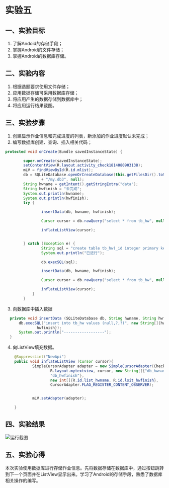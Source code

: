 # 实验五
## 一、实验目标
1. 了解Andoid的存储手段；
2. 掌握Android的文件存储；
3. 掌握Android的数据库存储。

## 二、实验内容
1. 根据选题要求使用文件存储；
2. 应用数据存储可采用数据库存储；
3. 将应用产生的数据存储到数据库中；
4. 将应用运行结果截图。

## 三、实验步骤
1. 创建显示作业信息和完成进度的列表，新添加的作业进度默认未完成；
2. 编写数据库创建、查询、插入相关代码；
```java
protected void onCreate(Bundle savedInstanceState) {

        super.onCreate(savedInstanceState);
        setContentView(R.layout.activity_check1814080903138);
        mLV = findViewById(R.id.mlist);
        db = SQLiteDatabase.openOrCreateDatabase(this.getFilesDir().toString()
                + "/my.db3", null);
        String hwname = getIntent().getStringExtra("data");
        String hwfinish = "未完成";
        System.out.println(hwname);
        System.out.println(hwfinish);
        try {

                insertData(db, hwname, hwfinish);

                Cursor cursor = db.rawQuery("select * from tb_hw", null);

                inflateListView(cursor);


        } catch (Exception e) {
                String sql = "create table tb_hw(_id integer primary key autoincrement,db_hwname varchar(20),db_hwfinish varchar(50))";
                System.out.println("已进行");

                db.execSQL(sql);

                insertData(db, hwname, hwfinish);

                Cursor cursor = db.rawQuery("select * from tb_hw", null);

                inflateListView(cursor);
            }
        }

```
3. 向数据库中插入数据
```java
  private void insertData (SQLiteDatabase db, String hwname, String hwfinish){
      db.execSQL("insert into tb_hw values (null,?,?)", new String[]{hwname,
              hwfinish});
      System.out.println("------------------");
  }
```
4. 向ListView填充数据。
```java
    @SuppressLint("NewApi")
    public void inflateListView (Cursor cursor){
            SimpleCursorAdapter adapter = new SimpleCursorAdapter(Check1814080903138Activity.this,
                    R.layout.mytextview, cursor, new String[]{"db_hwname",
                    "db_hwfinish"},
                    new int[]{R.id.list_hwname, R.id.lsit_hwfinish},
                    CursorAdapter.FLAG_REGISTER_CONTENT_OBSERVER);


            mLV.setAdapter(adapter);

    }
```

## 四、实验结果
![运行截图](https://github.com/linjhong/android-labs-2020/blob/master/students/net1814080903138/lab5.png)

## 五、实验心得
本次实验使用数据库进行存储作业信息。先将数据存储在数据库中，通过按钮跳转到下一个页面并在ListView显示出来。学习了Android的存储手段，熟悉了数据库相关操作的编写。
